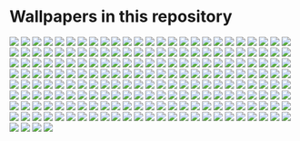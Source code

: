 # Wallpapers in this repository
 
![](wallpapers/Abstract-Nord.png)
![](wallpapers/BirdNord.png)
![](wallpapers/CRON-Nord.png)
![](wallpapers/FormulaOne_Button_1.jpg)
![](wallpapers/FormulaOne_Button_2.jpg)
![](wallpapers/FormulaOne_Hamilton_1.jpg)
![](wallpapers/FormulaOne_Hamilton_2.jpg)
![](wallpapers/FormulaOne_Hamilton_3.jpg)
![](wallpapers/FormulaOne_Rosberg_1.jpg)
![](wallpapers/FormulaOne_Rosberg_2.jpg)
![](wallpapers/FormulaOne_Vettel_1.jpg)
![](wallpapers/FormulaOne_Vettel_2.jpg)
![](wallpapers/Minimal-Nord.png)
![](wallpapers/Nordic-Heroin.png)
![](wallpapers/archlinux.png)
![](wallpapers/arctic-landscape.png)
![](wallpapers/at_the_coffeshop.png)
![](wallpapers/audio-bunny.png)
![](wallpapers/chemical_nord.png)
![](wallpapers/cpu_city.png)
![](wallpapers/debian-galaxy.png)
![](wallpapers/debian.png)
![](wallpapers/earth-in-space.png)
![](wallpapers/elementaryos.png)
![](wallpapers/fedora.png)
![](wallpapers/gnu-linux.png)
![](wallpapers/ign-0000.png)
![](wallpapers/ign-0001.png)
![](wallpapers/ign-0002.png)
![](wallpapers/ign-0003.png)
![](wallpapers/ign-0008.png)
![](wallpapers/ign-0009.png)
![](wallpapers/ign-0011.png)
![](wallpapers/ign_about_to_die.png)
![](wallpapers/ign_access_control.png)
![](wallpapers/ign_animeGirlSleeping.png)
![](wallpapers/ign_archie.png)
![](wallpapers/ign_astronaut.png)
![](wallpapers/ign_astronautInTheOcean.png)
![](wallpapers/ign_batman.png)
![](wallpapers/ign_beyondHillAndDale.jpg)
![](wallpapers/ign_black.jpg)
![](wallpapers/ign_blue_chains.png)
![](wallpapers/ign_blue_red_blue_blond.png)
![](wallpapers/ign_car.png)
![](wallpapers/ign_chineseIG.png)
![](wallpapers/ign_circuit.png)
![](wallpapers/ign_city.png)
![](wallpapers/ign_cityRain.png)
![](wallpapers/ign_cityRainOther.png)
![](wallpapers/ign_colorful.png)
![](wallpapers/ign_desert.png)
![](wallpapers/ign_driving.png)
![](wallpapers/ign_duaAnime.png)
![](wallpapers/ign_dudeOnBuilding.png)
![](wallpapers/ign_dudeOnBuilding2.png)
![](wallpapers/ign_dudeOnBuilding3.png)
![](wallpapers/ign_evening.png)
![](wallpapers/ign_farFromTomorrow.jpg)
![](wallpapers/ign_furkaPass.jpg)
![](wallpapers/ign_girlWithHeadphones.png)
![](wallpapers/ign_girl_gun.png)
![](wallpapers/ign_gradeintWave.jpg)
![](wallpapers/ign_graySpaceship.png)
![](wallpapers/ign_groot.png)
![](wallpapers/ign_grung_green_yellow_refd.png)
![](wallpapers/ign_herakles.png)
![](wallpapers/ign_highTechGlobe.png)
![](wallpapers/ign_iceAndFire.jpg)
![](wallpapers/ign_leafHelmet.png)
![](wallpapers/ign_legendary.png)
![](wallpapers/ign_lighthouse.png)
![](wallpapers/ign_lightning.jpg)
![](wallpapers/ign_manInStreet.png)
![](wallpapers/ign_mandalorian.jpg)
![](wallpapers/ign_manjaro.png)
![](wallpapers/ign_mountain.png)
![](wallpapers/ign_mountains.jpg)
![](wallpapers/ign_mountains.png)
![](wallpapers/ign_nordhills.png)
![](wallpapers/ign_outer_space.png)
![](wallpapers/ign_planets.jpg)
![](wallpapers/ign_puppyInSpace.jpg)
![](wallpapers/ign_racecar.png)
![](wallpapers/ign_raid_in_the_dark.png)
![](wallpapers/ign_rick.png)
![](wallpapers/ign_robots.png)
![](wallpapers/ign_someGame.jpg)
![](wallpapers/ign_soupKong.png)
![](wallpapers/ign_spiderman.jpg)
![](wallpapers/ign_spiral.jpg)
![](wallpapers/ign_starWars.jpg)
![](wallpapers/ign_starWarsThing.png)
![](wallpapers/ign_stuff.png)
![](wallpapers/ign_sunAndClouds.png)
![](wallpapers/ign_sunGarden.png)
![](wallpapers/ign_sunset.png)
![](wallpapers/ign_tokyo.jpg)
![](wallpapers/ign_travelling.jpg)
![](wallpapers/ign_unicorn.png)
![](wallpapers/ign_unsplash1.png)
![](wallpapers/ign_unsplash10.png)
![](wallpapers/ign_unsplash11.png)
![](wallpapers/ign_unsplash12.png)
![](wallpapers/ign_unsplash13.png)
![](wallpapers/ign_unsplash14.png)
![](wallpapers/ign_unsplash15.png)
![](wallpapers/ign_unsplash16.png)
![](wallpapers/ign_unsplash17.png)
![](wallpapers/ign_unsplash18.png)
![](wallpapers/ign_unsplash19.png)
![](wallpapers/ign_unsplash2.png)
![](wallpapers/ign_unsplash20.png)
![](wallpapers/ign_unsplash21.png)
![](wallpapers/ign_unsplash22.png)
![](wallpapers/ign_unsplash23.png)
![](wallpapers/ign_unsplash24.png)
![](wallpapers/ign_unsplash25.png)
![](wallpapers/ign_unsplash26.png)
![](wallpapers/ign_unsplash27.png)
![](wallpapers/ign_unsplash28.png)
![](wallpapers/ign_unsplash29.png)
![](wallpapers/ign_unsplash3.png)
![](wallpapers/ign_unsplash30.png)
![](wallpapers/ign_unsplash31.png)
![](wallpapers/ign_unsplash32.png)
![](wallpapers/ign_unsplash33.png)
![](wallpapers/ign_unsplash34.png)
![](wallpapers/ign_unsplash35.png)
![](wallpapers/ign_unsplash36.png)
![](wallpapers/ign_unsplash37.png)
![](wallpapers/ign_unsplash38.png)
![](wallpapers/ign_unsplash39.png)
![](wallpapers/ign_unsplash4.png)
![](wallpapers/ign_unsplash40.png)
![](wallpapers/ign_unsplash41.png)
![](wallpapers/ign_unsplash42.png)
![](wallpapers/ign_unsplash43.png)
![](wallpapers/ign_unsplash44.png)
![](wallpapers/ign_unsplash45.png)
![](wallpapers/ign_unsplash46.png)
![](wallpapers/ign_unsplash47.png)
![](wallpapers/ign_unsplash48.png)
![](wallpapers/ign_unsplash49.png)
![](wallpapers/ign_unsplash5.png)
![](wallpapers/ign_unsplash50.png)
![](wallpapers/ign_unsplash6.png)
![](wallpapers/ign_unsplash7.png)
![](wallpapers/ign_unsplash8.png)
![](wallpapers/ign_unsplash9.png)
![](wallpapers/ign_vader.png)
![](wallpapers/ign_vaporWave.png)
![](wallpapers/ign_venom.jpg)
![](wallpapers/ign_waifu.png)
![](wallpapers/ign_wanderlust.jpg)
![](wallpapers/ign_wave.png)
![](wallpapers/ign_witch.png)
![](wallpapers/ign_yayayayayaya.png)
![](wallpapers/ign_zorin.png)
![](wallpapers/keyboard.png)
![](wallpapers/kittyboard.png)
![](wallpapers/linux-be-good-4k.png)
![](wallpapers/linux-friends-4k.png)
![](wallpapers/linux-is-coming-4k.png)
![](wallpapers/linux-tux.png)
![](wallpapers/misty_mountains.jpg)
![](wallpapers/mountain_jaws.jpg)
![](wallpapers/murky_peaks.jpg)
![](wallpapers/nixos.png)
![](wallpapers/nord-arctic-fox.png)
![](wallpapers/nord_alone_tree.png)
![](wallpapers/nord_bridge.png)
![](wallpapers/nord_buildings.png)
![](wallpapers/nord_design.png)
![](wallpapers/nord_lake.png)
![](wallpapers/nord_mountains.png)
![](wallpapers/nord_naruto.png)
![](wallpapers/nord_naruto_2.png)
![](wallpapers/nord_roads.png)
![](wallpapers/nord_scenary.png)
![](wallpapers/nord_space.png)
![](wallpapers/nord_triangles.png)
![](wallpapers/nord_valley.png)
![](wallpapers/nordic-obsession.png)
![](wallpapers/nordtheme.png)
![](wallpapers/openbsd.png)
![](wallpapers/opensuse.png)
![](wallpapers/pixelcity.png)
![](wallpapers/pixelmoon.png)
![](wallpapers/plan9.png)
![](wallpapers/prime-number-spiral.png)
![](wallpapers/rocket.png)
![](wallpapers/slackware.png)
![](wallpapers/space_kitty.png)
![](wallpapers/street_blues.png)
![](wallpapers/subtle_ferns.jpg)
![](wallpapers/ubuntu-aurora.png)
![](wallpapers/ubuntu-frost.png)
![](wallpapers/underwater.png)
![](wallpapers/voidlinux-01.png)
![](wallpapers/voidlinux.png)
![](wallpapers/waves.jpg)
![](wallpapers/wild.png)
![](wallpapers/windows-panic.png)
